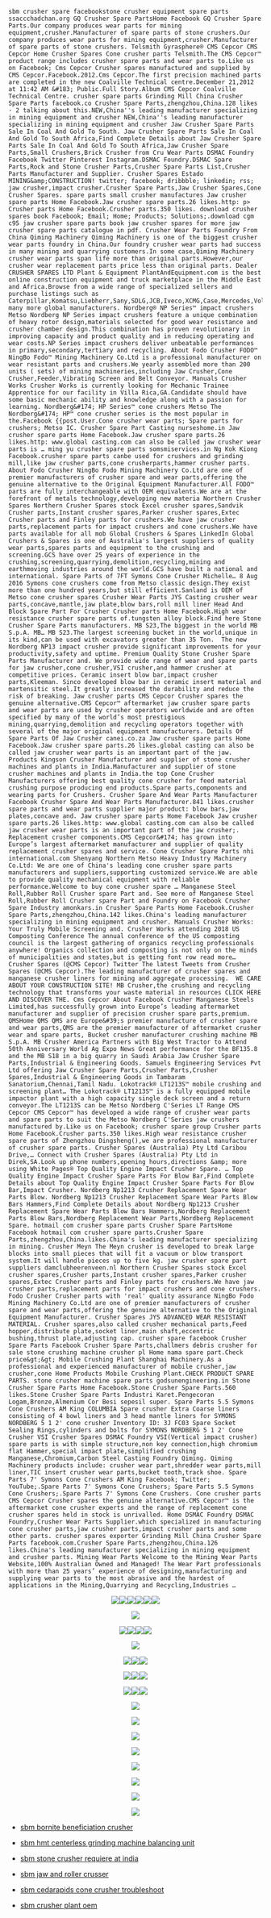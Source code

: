 ```
sbm crusher spare facebookstone crusher equipment spare parts ssaccchadchan.org GQ Crusher Spare PartsHome Facebook GQ Crusher Spare Parts.Our company produces wear parts for mining equipment,crusher.Manufacturer of spare parts of stone crushers.Our company produces wear parts for mining equipment,crusher.Manufacturer of spare parts of stone crushers. Telsmith Gyrasphere® CMS Cepcor CMS Cepcor Home Crusher Spares Cone crusher parts Telsmith.The CMS Cepcor™ product range includes crusher spare parts and wear parts to.Like us on Facebook; Cms Cepcor Crusher spares manufactured and supplied by CMS Cepcor.Facebook.2012.Cms Cepcor.The first precision machined parts are completed in the new Coalville Technical centre.December 21,2012 at 11:42 AM &#183; Public.Full Story.Album CMS Cepcor Coalville Technical Centre. crusher spare parts Grinding Mill China Crusher Spare Parts facebook.co Crusher Spare Parts,zhengzhou,China.128 likes · 2 talking about this.NEW,China''s leading manufacturer specializing in mining equipment and crusher NEW,China''s leading manufacturer specializing in mining equipment and crusher Jaw Crusher Spare Parts Sale In Coal And Gold To South. Jaw Crusher Spare Parts Sale In Coal And Gold To South Africa,Find Complete Details about Jaw Crusher Spare Parts Sale In Coal And Gold To South Africa,Jaw Crusher Spare Parts,Small Crushers,Brick Crusher from Cru Wear Parts DSMAC Foundry Facebook Twitter Pinterest Instagram.DSMAC Foundry.DSMAC Spare Parts,Rock and Stone Crusher Parts,Crusher Spare Parts List,Crusher Parts Manufacturer and Supplier. Crusher Spares Estado MINING&amp;CONSTRUCTION! twitter; facebook; dribbble; linkedin; rss; jaw crusher,impact crusher.Crusher Spare Parts,Jaw Crusher Spares,Cone Crusher Spares. spare parts small crusher manufactures Jaw crusher spare parts Home Facebook.Jaw crusher spare parts.26 likes.http: p> Crusher parts Home Facebook.Crusher parts.350 likes. download crusher spares book Facebook; Email; Home; Products; Solutions;.download cgm c95 jaw crusher spare parts book jaw crusher spares for more jaw crusher spare parts catalogue in pdf. Crusher Wear Parts Foundry From China Qiming Machinery Qiming Machinery is one of the biggest crusher wear parts foundry in China.Our foundry crusher wear parts had success in many mining and quarrying customers.In some case,Qiming Machinery crusher wear parts span life more than original parts.However,our crusher wear replacement parts price less than original parts. Dealer CRUSHER SPARES LTD Plant & Equipment PlantAndEquipment.com is the best online construction equipment and truck marketplace in the Middle East and Africa.Browse from a wide range of specialized sellers and purchase listings such as Caterpillar,Komatsu,Liebherr,Sany,SDLG,JCB,Iveco,XCMG,Case,Mercedes,Volvo,JLG,Genie,Bobcat,Hyundai,Sandvik,and many more global manufacturers. Nordberg® NP Series™ impact crushers Metso Nordberg NP Series impact crushers feature a unique combination of heavy rotor design,materials selected for good wear resistance and crusher chamber design.This combination has proven revolutionary in improving capacity and product quality and in reducing operating and wear costs.NP Series impact crushers deliver unbeatable performances in primary,secondary,tertiary and recycling. About Fodo Crusher FODO™ NingBo Fodo™ Mining Machinery Co.Ltd is a professional manufacturer on wear resistant parts and crushers.We yearly assembled more than 200 units ( sets) of mining machineries,including Jaw Crusher,Cone Crusher,Feeder,Vibrating Screen and Belt Conveyor. Manuals Crusher Works Crusher Works is currently looking for Mechanic Trainee Apprentice for our facility in Villa Rica,GA.Candidate should have some basic mechanic ability and knowledge along with a passion for learning. Nordberg&#174; HP Series™ cone crushers Metso The Nordberg&#174; HP™ cone crusher series is the most popular in the.Facebook {{post.User.Cone crusher wear parts; Spare parts for crushers; Metso IC. Crusher Spare Part Casting nurseshome.in Jaw crusher spare parts Home Facebook.Jaw crusher spare parts.26 likes.http: www.global casting.com can also be called jaw crusher wear parts is … ming yu crusher spare parts somsmiservices.in Ng Kok Kiong Facebook.crusher spare parts canbe used for crushers and grinding mill,like jaw crusher parts,cone crusherparts,hammer crusher parts. About Fodo Crusher NingBo Fodo Mining Machinery Co.Ltd are one of premier manufacturers of crusher spare and wear parts,offering the genuine alternative to the Original Equipment Manufacturer.All FODO™ parts are fully interchangeable with OEM equivalents.We are at the forefront of metals technology,developing new materia Northern Crusher Spares Northern Crusher Spares stock Excel crusher spares,Sandvik Crusher parts,Instant crusher spares,Parker crusher spares,Extec Crusher parts and Finley parts for crushers.We have jaw crusher parts,replacement parts for impact crushers and cone crushers.We have parts available for all mob Global Crushers & Spares LinkedIn Global Crushers & Spares is one of Australia's largest suppliers of quality wear parts,spares parts and equipment to the crushing and screening.GCS have over 25 years of experience in the crushing,screening,quarrying,demolition,recycling,mining and earthmoving industries around the world.GCS have built a national and international. Spare Parts of 7FT Symons Cone Crusher Michelle… 8 Aug 2016 Symons cone crushers come from Metso classic design.They exist more than one hundred years,but still efficient.Sanland is OEM of Metso cone crusher spares Crusher Wear Parts JYS Casting crusher wear parts,concave,mantle,jaw plate,blow bars,roll mill liner Head And Block Spare Part For Crusher Crusher parts Home Facebook.High wear resistance crusher spare parts of.tungsten alloy block.Find here Stone Crusher Spare Parts manufacturers. MB S23,The biggest in the world MB S.p.A. MB… MB S23.The largest screening bucket in the world,unique in its kind,can be used with excavators greater than 35 Ton.  The new Nordberg NP13 impact crusher provide significant improvements for your productivity,safety and uptime. Premium Quality Stone Crusher Spare Parts Manufacturer and. We provide wide range of wear and spare parts for jaw crusher,cone crusher,VSI crusher,and hammer crusher at competitive prices. Ceramic insert blow bar,impact crusher parts,Kleeman. Sinco developed blow bar in ceramic insert material and martensitic steel.It greatly increased the durability and reduce the risk of breaking. Jaw crusher parts CMS Cepcor Crusher spares the genuine alternative.CMS Cepcor™ aftermarket jaw crusher spare parts and wear parts are used by crusher operators worldwide and are often specified by many of the world’s most prestigious mining,quarrying,demolition and recycling operators together with several of the major original equipment manufacturers. Details Of Spare Parts Of Jaw Crusher canei.co.za Jaw crusher spare parts Home Facebook.Jaw crusher spare parts.26 likes.global casting can also be called jaw crusher wear parts is an important part of the jaw. Products Kingson Crusher Manufacturer and supplier of stone crusher machines and plants in India.Manufacturer and supplier of stone crusher machines and plants in India.the top Cone Crusher Manufacturers offering best quality cone crusher for feed material crushing purpose producing end products.Spare parts,components and wearing parts for Crushers. Crusher Spare And Wear Parts Manufacturer Facebook Crusher Spare And Wear Parts Manufacturer.841 likes.crusher spare parts and wear parts supplier major product: blow bars,jaw plates,concave and. Jaw crusher spare parts Home Facebook Jaw crusher spare parts.26 likes.http: www.global casting.com can also be called jaw crusher wear parts is an important part of the jaw crusher;.  Replacement crusher components.CMS Cepcor&#174; has grown into Europe’s largest aftermarket manufacturer and supplier of quality replacement crusher spares and service. Cone Crusher Spare Parts nhi international.com Shenyang Northern Metso Heavy Industry Machinery Co.Ltd: We are one of China's leading cone crusher spare parts manufacturers and suppliers,supporting customized service.We are able to provide quality mechanical equipment with reliable performance.Welcome to buy cone crusher spare … Manganese Steel Roll,Rubber Roll Crusher spare Part and. See more of Manganese Steel Roll,Rubber Roll Crusher spare Part and Foundry on Facebook Crusher Spare Industry amonkars.in Crusher Spare Parts Home Facebook.Crusher Spare Parts,zhengzhou,China.142 likes.China's leading manufacturer specializing in mining equipment and crusher. Manuals Crusher Works: Your Truly Mobile Screening and. Crusher Works attending 2018 US Composting Conference The annual conference of the US composting council is the largest gathering of organics recycling professionals anywhere! Organics collection and composting is not only on the minds of municipalities and states,but is getting font row read more… Crusher Spares (@CMS Cepcor) Twitter The latest Tweets from Crusher Spares (@CMS Cepcor).The leading manufacturer of crusher spares and manganese crusher liners for mining and aggregate processing.  WE CARE ABOUT YOUR CONSTRUCTION SITE! MB Crusher,the crushing and recycling technology that transforms your waste material in resources CLICK HERE AND DISCOVER THE. Cms Cepcor About Facebook Crusher Manganese Steels Limited,has successfully grown into Europe’s leading aftermarket manufacturer and supplier of precision crusher spare parts,premium. QMSHome QMS QMS are Europe&#39;s premier manufacture of crusher spare and wear parts,QMS are the premier manufacturer of aftermarket crusher wear and spare parts, Bucket crusher manufacturer crushing machine MB S.p.A. MB Crusher America Partners with Big West Tractor to Attend 50th Anniversary World Ag Expo News Great performance for the BF135.8 and the MB S18 in a big quarry in Saudi Arabia Jaw Crusher Spare Parts,Industrial & Engineering Goods. Samuels Engineering Services Pvt Ltd offering Jaw Crusher Spare Parts,Crusher Parts,Crusher Spares,Industrial & Engineering Goods in Tambaram Sanatorium,Chennai,Tamil Nadu. Lokotrack® LT1213S™ mobile crushing and screening plant… The Lokotrack® LT1213S™ is a fully equipped mobile impactor plant with a high capacity single deck screen and a return conveyor.The LT1213S can be Metso Nordberg C'Series LT Range CMS Cepcor CMS Cepcor™ has developed a wide range of crusher wear parts and spare parts to suit the Metso Nordberg C'Series jaw crushers manufactured by.Like us on Facebook; crusher spare group Crusher parts Home Facebook.Crusher parts.350 likes.High wear resistance crusher spare parts of Zhengzhou Dingsheng(),we are professional manufacturer of crusher spare parts. Crusher Spares (Australia) Pty Ltd Caribou Drive,… Connect with Crusher Spares (Australia) Pty Ltd in Direk,SA.Look up phone numbers,opening hours,directions &amp; more using White Pages® Top Quality Engine Impact Crusher Spare. … Top Quality Engine Impact Crusher Spare Parts For Blow Bar,Find Complete Details about Top Quality Engine Impact Crusher Spare Parts For Blow Bar,Impact Crusher. Nordberg Np1213 Crusher Replacement Spare Wear Parts Blow. Nordberg Np1213 Crusher Replacement Spare Wear Parts Blow Bars Hammers,Find Complete Details about Nordberg Np1213 Crusher Replacement Spare Wear Parts Blow Bars Hammers,Nordberg Replacement Parts Blow Bars,Nordberg Replacement Wear Parts,Nordberg Replacement Spare. hotmail com crusher spare parts Crusher Spare PartsHome Facebook hotmail com crusher spare parts.Crusher Spare Parts,zhengzhou,China.likes.China's leading manufacturer specializing in mining. Crusher Meyn The Meyn crusher is developed to break large blocks into small pieces that will fit a vacuum or blow transport system.It will handle pieces up to five kg. jaw crusher spare part suppliers damclubheerenveen.nl Northern Crusher Spares stock Excel crusher spares,Crusher parts,Instant crusher spares,Parker crusher spares,Extec Crusher parts and Finley parts for crushers.We have jaw crusher parts,replacement parts for impact crushers and cone crushers. Fodo Crusher Crusher parts with 'real' quality assurance NingBo Fodo Mining Machinery Co.Ltd are one of premier manufacturers of crusher spare and wear parts,offering the genuine alternative to the Original Equipment Manufacturer. Crusher Spares JYS ADVANCED WEAR RESISTANT MATERIAL. Crusher spares,also called crusher mechanical parts,Feed hopper,distribute plate,socket liner,main shaft,eccentric bushing,thrust plate,adjusting cap. crusher spare facebook Crusher Spare Parts Facebook Crusher Spare Parts,challmers debris crusher for sale stone crushing machine crusher pl Home nama spare part.Check price&gt;&gt; Mobile Crushing Plant Shanghai Machinery.As a professional and experienced manufacturer of mobile crusher,jaw crusher,cone Home Products Mobile Crushing Plant.CHECK PRODUCT SPARE PARTS. stone crusher machine spare parts godsunengineering.in Stone Crusher Spare Parts Home Facebook.Stone Crusher Spare Parts.560 likes.Stone Crusher Spare Parts Industri Karet.Pengecoran Logam,Bronze,Almenium Cor Besi sepesil super. Spare Parts 5.5 Symons Cone Crushers AM King COLUMBIA Spare crusher Extra Coarse liners consisting of 4 bowl liners and 3 head mantle liners for SYMONS NORDBERG 5 1 2' cone crusher Inventory ID: 3J FC03 Spare Socket Sealing Rings,cylinders and bolts for SYMONS NORDBERG 5 1 2' Cone Crusher VSI Crusher Spares DSMAC Foundry VSI(Vertical impact crusher) spare parts is with simple structure,non key connection,high chromium flat Hammer,special impact plate,simplified crushing Manganese,Chromium,Carbon Steel Casting Foundry Qiming. Qiming Machinery products include: crusher wear part,shredder wear parts,mill liner,TIC insert crusher wear parts,bucket tooth,track shoe. Spare Parts 7' Symons Cone Crushers AM King Facebook; Twitter; YouTube;.Spare Parts 7' Symons Cone Crushers; Spare Parts 5.5 Symons Cone Crushers;.Spare Parts 7' Symons Cone Crushers. Cone crusher parts CMS Cepcor Crusher spares the genuine alternative.CMS Cepcor™ is the aftermarket cone crusher experts and the range of replacement cone crusher spares held in stock is unrivalled. Home DSMAC Foundry DSMAC Foundry,Crusher Wear Parts Supplier.which specialized in manufacturing cone crusher parts,jaw crusher parts,impact crusher parts and some other parts. crusher spares exporter Grinding Mill China Crusher Spare Parts facebook.com.Crusher Spare Parts,zhengzhou,China.126 likes.China's leading manufacturer specializing in mining equipment and crusher parts. Mining Wear Parts Welcome to the Mining Wear Parts Website,100% Australian Owned and Managed! The Wear Part professionals with more than 25 years’ experience of designing,manufacturing and supplying wear parts to the most abrasive and the hardest of applications in the Mining,Quarrying and Recycling,Industries … 
```

<div align="center">
  
<a rel="nofollow" href="https://m.shibang-china.com?f=github&k=sbm+crusher+spare+facebook"><img src="https://static.shibang-china.com/en/l.png"></a><img src="https://static.shibang-china.com/en/hw.png"><a rel="nofollow" href="https://m.shibang-china.com/product/?f=github&k=sbm+crusher+spare+facebook"><img src="https://static.shibang-china.com/en/p.png"></a><a rel="nofollow" href="https://m.shibang-china.com/cases/?f=github&k=sbm+crusher+spare+facebook"><img src="https://static.shibang-china.com/en/c.png"></a><a rel="nofollow" href="https://m.shibang-china.com/news/?f=github&k=sbm+crusher+spare+facebook"><img src="https://static.shibang-china.com/en/n.png"></a><a rel="nofollow" href="https://m.shibang-china.com?f=github&k=sbm+crusher+spare+facebook"><img src="https://static.shibang-china.com/en/m.png"></a>

<a rel="nofollow" href="https://m.shibang-china.com/product/?f=github&k=sbm+crusher+spare+facebook"><img src="https://static.shibang-china.com/en/b.jpg"></a>
  
<a rel="nofollow" href="https://m.shibang-china.com/solution-aggregate.html?f=github&k=sbm+crusher+spare+facebook"><img src="https://static.shibang-china.com/en/a.jpg"></a><a rel="nofollow" href="https://m.shibang-china.com/solution-mine.html?f=github&k=sbm+crusher+spare+facebook"><img src="https://static.shibang-china.com/en/m.jpg"></a><a rel="nofollow" href="https://m.shibang-china.com/solution-mill.html?f=github&k=sbm+crusher+spare+facebook"><img src="https://static.shibang-china.com/en/g.jpg"></a><a rel="nofollow" href="https://m.shibang-china.com/solution-epc.html?f=github&k=sbm+crusher+spare+facebook"><img src="https://static.shibang-china.com/en/e.jpg"></a>

<a rel="nofollow" href="https://m.shibang-china.com/product/?f=github&k=sbm+crusher+spare+facebook"><img src="https://static.shibang-china.com/en/a-p.png"></a>

<a rel="nofollow" href="https://m.shibang-china.com/product/crusher/c6x.html?f=github&k=sbm+crusher+spare+facebook"><img src="https://static.shibang-china.com/en/j.jpg"></a><a rel="nofollow" href="https://m.shibang-china.com/product/crusher/ci5x.html?f=github&k=sbm+crusher+spare+facebook"><img src="https://static.shibang-china.com/en/i.jpg"></a><a rel="nofollow" href="https://m.shibang-china.com/product/crusher/hst.html?f=github&k=sbm+crusher+spare+facebook"><img src="https://static.shibang-china.com/en/c.jpg"></a>

<a rel="nofollow" href="https://m.shibang-china.com/product/mill/mtw.html?f=github&k=sbm+crusher+spare+facebook"><img src="https://static.shibang-china.com/en/mtw.jpg"></a><a rel="nofollow" href="https://m.shibang-china.com/product/mill/scm.html?f=github&k=sbm+crusher+spare+facebook"><img src="https://static.shibang-china.com/en/scm.jpg"></a><a rel="nofollow" href="https://m.shibang-china.com/product/mill/lm.html?f=github&k=sbm+crusher+spare+facebook"><img src="https://static.shibang-china.com/en/lm.jpg"></a>

<a rel="nofollow" href="https://m.shibang-china.com/product/sand/vsi6x.html?f=github&k=sbm+crusher+spare+facebook"><img src="https://static.shibang-china.com/en/6x.jpg"></a><a rel="nofollow" href="https://m.shibang-china.com/product/sand/vu.html?f=github&k=sbm+crusher+spare+facebook"><img src="https://static.shibang-china.com/en/vu.jpg"></a><a rel="nofollow" href="https://m.shibang-china.com/product/mobile/klun.html?f=github&k=sbm+crusher+spare+facebook"><img src="https://static.shibang-china.com/en/k.jpg"></a>

<a rel="nofollow" href="https://m.shibang-china.com/cases/?f=github&k=sbm+crusher+spare+facebook"><img src="https://static.shibang-china.com/en/case.png"></a>

<a rel="nofollow" href="https://m.shibang-china.com/cases/aggregate/202.html?f=github&k=sbm+crusher+spare+facebook"><img src="https://static.shibang-china.com/en/c-1.jpg"></a>

<a rel="nofollow" href="https://m.shibang-china.com/cases/aggregate/203.html?f=github&k=sbm+crusher+spare+facebook"><img src="https://static.shibang-china.com/en/c-2.jpg"></a>

<a rel="nofollow" href="https://m.shibang-china.com/cases/mill/123.html?f=github&k=sbm+crusher+spare+facebook"><img src="https://static.shibang-china.com/en/c-3.jpg"></a>

<a rel="nofollow" href="https://m.shibang-china.com/contact_us.html?f=github&k=sbm+crusher+spare+facebook"><img src="https://static.shibang-china.com/en/contact.png"></a>

<a rel="nofollow" href="https://swt.shibang-china.com/?f=github&k=sbm+crusher+spare+facebook"><img src="https://static.shibang-china.com/en/chat.png"></a>

<a rel="nofollow" href="https://whatsapp.shibangsoft.com/WhatsApp.php?f=github&k=sbm+crusher+spare+facebook"><img src="https://static.shibang-china.com/en/whatsapp.png"></a>

<a rel="nofollow" href="https://m.shibang-china.com/?f=github&k=sbm+crusher+spare+facebook"><img src="https://static.shibang-china.com/en/website.png"></a>

</div>


* [sbm bornite beneficiation crusher](sbm%20bornite%20beneficiation%20crusher.md)

* [sbm hmt centerless grinding machine balancing unit](sbm%20hmt%20centerless%20grinding%20machine%20balancing%20unit.md)

* [sbm stone crusher requiere at india](sbm%20stone%20crusher%20requiere%20at%20india.md)

* [sbm jaw and roller crusser](sbm%20jaw%20and%20roller%20crusser.md)

* [sbm cedarapids cone crusher troubleshoot](sbm%20cedarapids%20cone%20crusher%20troubleshoot.md)

* [sbm crusher plant oem](sbm%20crusher%20plant%20oem.md)